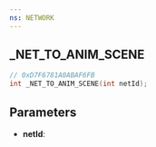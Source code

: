 ```yaml
---
ns: NETWORK
---
```

## _NET_TO_ANIM_SCENE

```c
// 0xD7F6781A0ABAF6FB
int _NET_TO_ANIM_SCENE(int netId);
```

## Parameters
* **netId**:
